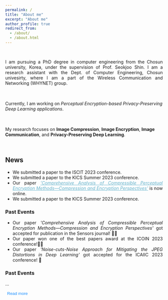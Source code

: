 ```yaml
---
permalink: /
title: "About me"
excerpt: "About me"
author_profile: true
redirect_from: 
  - /about/
  - /about.html
---
```

<br>
<p align="justify">
I am pursuing a PhD degree in computer engineering from the Chosun university, Korea, under the supervision of Prof. Seokjoo Shin. I am a research assistant with the Dept. of Computer Engineering, Chosun univesirty, where I am a part of the Wireless Communication and Networking (WHYNET) group.

<br><br>
Currently, I am working on <i>Perceptual Encryption-based Privacy-Preserving Deep Learning applications</i>.

<br><br>
My research focuses on <b>Image Compression</b>, <b>Image Encryption</b>, <b>Image Communication</b>, and <b>Privacy-Preserving Deep Learning</b>.
</p>

<br>
<h2>News</h2>

<ul  align="justify">
	<li>We submitted a paper to the ISCIT 2023 conference.</li>
	<li>We submitted a paper to the KICS Summer 2023 conference.</li>
	<li>Our paper <i><a href="https://www.mdpi.com/1424-8220/23/8/4057" target="_blank" style="color:#64B2CB">'Comprehensive Analysis of Compressible Perceptual Encryption Methods—Compression and Encryption Perspectives'</a></i>  is now online.</li>
	<li>We submitted a paper to the KICS Summer 2023 conference.</li>
</ul>

<h3>Past Events</h3>
<ul align="justify">
	<li>Our paper <i>'Comprehensive Analysis of Compressible Perceptual Encryption Methods—Compression and Encryption Perspectives'</i> got accepted for publication in the Sensors journal! &#127881;&#127881;</li>
	<li>Our paper won one of the best papers award at the ICOIN 2023 conference!&#127881;&#127881;</li>
	<li>Our paper <i>'Noise-cuts-Noise Approach for Mitigating the JPEG Distortions in Deep Learning'</i> got accepted for the ICAIIC 2023 conference! &#127881;</li>
</ul>

<h3>Past Events</h3>
<span id="dotsC12">...</span>
<ul id="moreC12" style="display:none"  align="justify">
	<li>Our paper <i>'Robustness of Deep Learning enabled IoT Applications Utilizing Higher Order QAM in OFDM Image Communication System'</i> got accepted for the ICAIIC 2023 conference! &#127881;</li>
	<li>Our paper <i>Perceptual Encryption-based Privacy-Preserving Deep Learning for Medical Image Analysis</i> got accepted for the ICOIN 2023 conference &#127881;</li>
</ul>


<button onclick="moreLessFtn('dotsC12','moreC12','moreLessBttnC12')" id="moreLessBttnC12" style="border:none; background-color:transparent; color:dodgerblue">Read more</button>

<br>



<script>
function moreLessFtn(dotsID, moreID, myBtnID) {
  var dots = document.getElementById(dotsID);
  var moreText = document.getElementById(moreID);
  var btnText = document.getElementById(myBtnID);

  if (dots.style.display === "none") {
    dots.style.display = "inline";
    btnText.innerHTML = "Read more"; 
    moreText.style.display = "none";
  } else {
    dots.style.display = "none";
    btnText.innerHTML = "Read less"; 
    moreText.style.display = "inline";
  }
}
</script>
